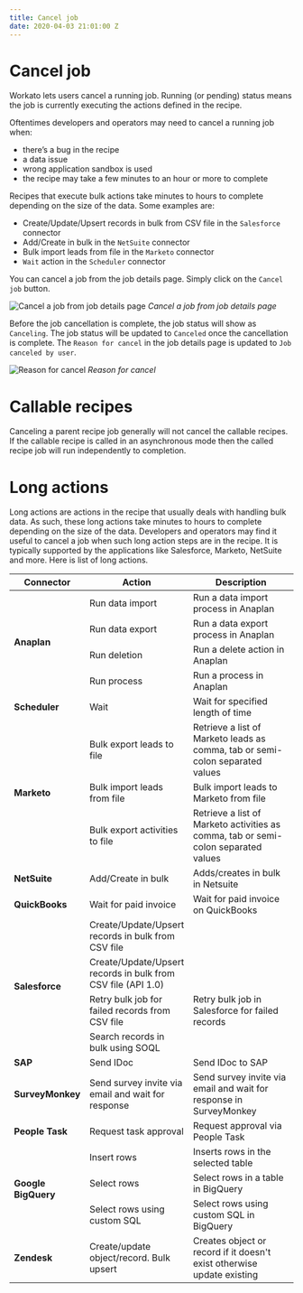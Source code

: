 ```yaml
---
title: Cancel job
date: 2020-04-03 21:01:00 Z
---
```


# Cancel job
Workato lets users cancel a running job. Running (or pending) status means the job is currently executing the actions defined in the recipe.

Oftentimes developers and operators may need to cancel a running job when:
- there’s a bug in the recipe
- a data issue
- wrong application sandbox is used
- the recipe may take a few minutes to an hour or more to complete

Recipes that execute bulk actions take minutes to hours to complete depending on the size of the data. Some examples are:
- Create/Update/Upsert records in bulk from CSV file in the `Salesforce` connector
- Add/Create in bulk in the `NetSuite` connector
- Bulk import leads from file in the `Marketo` connector
- `Wait` action in the `Scheduler` connector

You can cancel a job from the job details page. Simply click on the `Cancel job` button.

![Cancel a job from job details page](~@img/cancel-job/cancel-job.png)
*Cancel a job from job details page*

Before the job cancellation is complete, the job status will show as `Canceling`. The job status will be updated to `Canceled` once the cancellation is complete. The `Reason for cancel` in the job details page is updated to `Job canceled by user`.

![Reason for cancel](~@img/cancel-job/reason-for-cancel.png)
*Reason for cancel*

# Callable recipes
Canceling a parent recipe job generally will not cancel the callable recipes. If the callable recipe is called in an asynchronous mode then the called recipe job will run independently to completion.

# Long actions
Long actions are actions in the recipe that usually deals with handling bulk data. As such, these long actions take minutes to hours to complete depending on the size of the data. Developers and operators may find it useful to cancel a job when such long action steps are in the recipe. It is typically supported by the applications like Salesforce, Marketo, NetSuite and more. Here is list of long actions.

<table>
  <thead>
    <tr>
      <th width=25%>Connector</th>
      <th width=25%>Action</th>
      <th>Description</th>
    </tr>
  </thead>
  <tbody>
    <tr>
      <td rowspan=4><b>Anaplan</b></td>
      <td>Run data import</td>
      <td>Run a data import process in Anaplan</td>
    </tr>
    <tr>
      <td>Run data export</td>
      <td>Run a data export process in Anaplan</td>
    </tr>
    <tr>
      <td>Run deletion</td>
      <td>Run a delete action in Anaplan</td>
    </tr>
    <tr>
      <td>Run process</td>
      <td>Run a process in Anaplan</td>
    </tr>
    <tr>
      <td rowspan=1><b>Scheduler</b></td>
      <td>Wait</td>
      <td>Wait for specified length of time</td>
    </tr>
    <tr>
      <td rowspan=3><b>Marketo</b></td>
      <td>Bulk export leads to file</td>
      <td>Retrieve a list of Marketo leads as comma, tab or semi-colon separated values</td>
    </tr>
    <tr>
      <td>Bulk import leads from file</td>
      <td>Bulk import leads to Marketo from file</td>
    </tr>
    <tr>
      <td>Bulk export activities to file</td>
      <td>Retrieve a list of Marketo activities as comma, tab or semi-colon separated values</td>
    </tr>
    <tr>
      <td rowspan=1><b>NetSuite</b></td>
      <td>Add/Create in bulk</td>
      <td>Adds/creates in bulk in Netsuite</td>
    </tr>
    <tr>
      <td rowspan=1><b>QuickBooks</b></td>
      <td>Wait for paid invoice</td>
      <td>Wait for paid invoice on QuickBooks</td>
    </tr>
    <tr>
      <td rowspan=4><b>Salesforce</b></td>
      <td>Create/Update/Upsert records in bulk from CSV file</td>
      <td></td>
    </tr>
    <tr>
      <td>Create/Update/Upsert records in bulk from CSV file (API 1.0)</td>
      <td></td>
    </tr>
    <tr>
      <td>Retry bulk job for failed records from CSV file</td>
      <td>Retry bulk job in Salesforce for failed records</td>
    </tr>
    <tr>
      <td>Search records in bulk using SOQL</td>
      <td></td>
    </tr>
    <tr>
      <td rowspan=1><b>SAP</b></td>
      <td>Send IDoc</td>
      <td>Send IDoc to SAP</td>
    </tr>
    <tr>
      <td rowspan=1><b>SurveyMonkey</b></td>
      <td>Send survey invite via email and wait for response</td>
      <td>Send survey invite via email and wait for response in SurveyMonkey</td>
    </tr>
    <tr>
      <td rowspan=1><b>People Task</b></td>
      <td>Request task approval</td>
      <td>Request approval via People Task</td>
    </tr>
    <tr>
      <td rowspan=3><b>Google BigQuery</b></td>
      <td>Insert rows</td>
      <td>Inserts rows in the selected table</td>
    </tr>
    <tr>
      <td>Select rows</td>
      <td>Select rows in a table in BigQuery</td>
    </tr>
    <tr>
      <td>Select rows using custom SQL</td>
      <td>Select rows using custom SQL in BigQuery</td>
    </tr>
    <tr>
      <td rowspan=1><b>Zendesk</b></td>
      <td>Create/update object/record. Bulk upsert</td>
      <td>Creates object or record if it doesn't exist otherwise update existing</td>
    </tr>
  </tbody>
</table>
